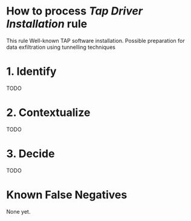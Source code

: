 # How to process *Tap Driver Installation* rule
This rule Well-known TAP software installation. Possible preparation for data exfiltration using tunnelling techniques

# 1. Identify
TODO

# 2. Contextualize
TODO

# 3. Decide
TODO

# Known False Negatives
None yet.
